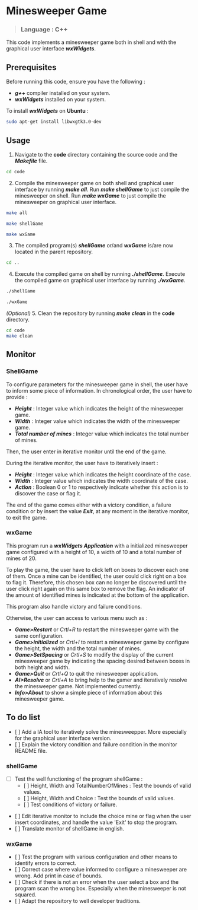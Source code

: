# Minesweeper Game #
> ### Language : C++ ###

This code implements a minesweeper game both in shell and with the graphical user interface ***wxWidgets***.

## Prerequisites ##

Before running this code, ensure you have the following :

- ***g++*** compiler installed on your system.
- ***wxWidgets*** installed on your system.

To install ***wxWidgets*** on **Ubuntu** :
```bash
sudo apt-get install libwxgtk3.0-dev
```

## Usage ##

1. Navigate to the **code** directory containing the source code and the ***Makefile*** file.
```bash
cd code
```
2. Compile the minesweeper game on both shell and graphical user interface by running ***make all***. Run ***make shellGame*** to just compile the minesweeper on shell. Run ***make wxGame*** to just compile the minesweeper on graphical user interface.
```bash
make all
```
```bash
make shellGame
```
```bash
make wxGame
```
3. The compiled program(s) ***shellGame*** or/and ***wxGame*** is/are now located in the parent repository.
```bash
cd ..
```
4. Execute the compiled game on shell by running ***./shellGame***. Execute the compiled game on graphical user interface by running ***./wxGame***.
```bash
./shellGame
```
```bash
./wxGame
```

*(Optional)* 5. Clean the repository by running ***make clean*** in the **code** directory.

```bash
cd code
make clean
```

## Monitor ##

### ShellGame ###

To configure parameters for the minesweeper game in shell, the user have to inform some piece of information. In chronological order, the user have to provide :
- ***Height*** : Integer value which indicates the height of the minesweeper game.
- ***Width*** : Integer value which indicates the width of the minesweeper game.
- ***Total number of mines*** : Integer value which indicates the total number of mines.

Then, the user enter in iterative monitor until the end of the game.

During the iterative monitor, the user have to iteratively insert :
- ***Height*** : Integer value which indicates the height coordinate of the case.
- ***Width*** : Integer value which indicates the width coordinate of the case.
- ***Action*** : Boolean 0 or 1 to respectively indicate whether this action is to discover the case or flag it.

The end of the game comes either with a victory condition, a failure condition or by insert the value ***Exit***, at any moment in the iterative monitor, to exit the game.

### wxGame ###

This program run a ***wxWidgets Application*** with a initialized minesweeper game configured with a height of 10, a width of 10 and a total number of mines of 20.

To  play the game, the user have to click left on boxes to discover each one of them. Once a mine can be identified, the user could click right on a box to flag it. Therefore, this chosen box can no longer be discovered until the user click right again on this same box to remove the flag. An indicator of the amount of identified mines is indicated at the bottom of the application.

This program also handle victory and failure conditions.

Otherwise, the user can access to various menu such as :
- ***Game>Restart*** or *Crtl+R* to restart the minesweeper game with the same configuration.
- ***Game>initialized*** or *Crtl+I* to restart a minesweeper game by configure the height, the width and the total number of mines.
- ***Game>SetSpacing*** or *Crtl+S* to modify the display of the current minesweeper game by indicating the spacing desired between boxes in both height and width.
- ***Game>Quit*** or *Crtl+Q* to quit the minesweeper application.
- ***AI>Resolve*** or *Crtl+A* to bring help to the gamer and iteratively resolve the minesweeper game. Not implemented currently.
- ***Info>About*** to show a simple piece of information about this minesweeper game.

## To do list ##

- [ ] Add a IA tool to iteratively solve the minesweepper. More especially for the graphical user interface version.
- [ ] Explain the victory condition and failure condition in the monitor README file.

### shellGame ###

- [ ] Test the well functioning of the program shellGame :
    - [ ] Height, Width and TotalNumberOfMines : Test the bounds of valid values.
    - [ ] Height, Width and Choice : Test the bounds of valid values.
    - [ ] Test conditions of victory or failure.
- [ ] Edit iterative monitor to include the choice mine or flag when the user insert coordinates, and handle the value 'Exit' to stop the program.
- [ ] Translate monitor of shellGame in english.

### wxGame ###

- [ ] Test the program with various configuration and other means to identify errors to correct.
- [ ] Correct case where value informed to configure a minesweeper are wrong. Add print in case of bounds.
- [ ] Check if there is not an error when the user select a box and the program scan the wrong box. Especially when the minesweeper is not squared.
- [ ] Adapt the repository to well developer traditions.
